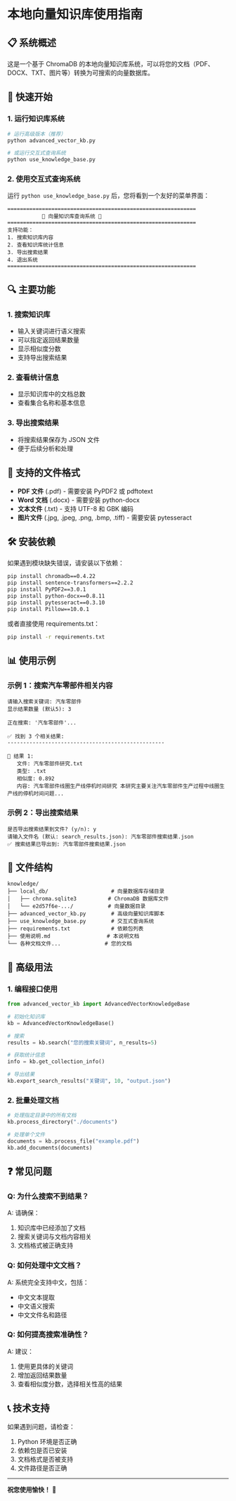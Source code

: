 # 本地向量知识库使用指南

## 📋 系统概述

这是一个基于 ChromaDB 的本地向量知识库系统，可以将您的文档（PDF、DOCX、TXT、图片等）转换为可搜索的向量数据库。

## 🚀 快速开始

### 1. 运行知识库系统

```bash
# 运行高级版本（推荐）
python advanced_vector_kb.py

# 或运行交互式查询系统
python use_knowledge_base.py
```

### 2. 使用交互式查询系统

运行 `python use_knowledge_base.py` 后，您将看到一个友好的菜单界面：

```
============================================================
           🧠 向量知识库查询系统 🧠
============================================================
支持功能：
1. 搜索知识库内容
2. 查看知识库统计信息
3. 导出搜索结果
4. 退出系统
============================================================
```

## 🔍 主要功能

### 1. 搜索知识库
- 输入关键词进行语义搜索
- 可以指定返回结果数量
- 显示相似度分数
- 支持导出搜索结果

### 2. 查看统计信息
- 显示知识库中的文档总数
- 查看集合名称和基本信息

### 3. 导出搜索结果
- 将搜索结果保存为 JSON 文件
- 便于后续分析和处理

## 📁 支持的文件格式

- **PDF 文件** (.pdf) - 需要安装 PyPDF2 或 pdftotext
- **Word 文档** (.docx) - 需要安装 python-docx
- **文本文件** (.txt) - 支持 UTF-8 和 GBK 编码
- **图片文件** (.jpg, .jpeg, .png, .bmp, .tiff) - 需要安装 pytesseract

## 🛠️ 安装依赖

如果遇到模块缺失错误，请安装以下依赖：

```bash
pip install chromadb==0.4.22
pip install sentence-transformers==2.2.2
pip install PyPDF2==3.0.1
pip install python-docx==0.8.11
pip install pytesseract==0.3.10
pip install Pillow==10.0.1
```

或者直接使用 requirements.txt：

```bash
pip install -r requirements.txt
```

## 📊 使用示例

### 示例 1：搜索汽车零部件相关内容

```
请输入搜索关键词: 汽车零部件
显示结果数量 (默认5): 3

正在搜索: '汽车零部件'...

✅ 找到 3 个相关结果:
--------------------------------------------------

📄 结果 1:
   文件: 汽车零部件研究.txt
   类型: .txt
   相似度: 0.892
   内容: 汽车零部件线圈生产线停机时间研究 本研究主要关注汽车零部件生产过程中线圈生产线的停机时间问题...
```

### 示例 2：导出搜索结果

```
是否导出搜索结果到文件? (y/n): y
请输入文件名 (默认: search_results.json): 汽车零部件搜索结果.json
✅ 搜索结果已导出到: 汽车零部件搜索结果.json
```

## 📂 文件结构

```
knowledge/
├── local_db/                    # 向量数据库存储目录
│   ├── chroma.sqlite3          # ChromaDB 数据库文件
│   └── e2d57f6e-.../           # 向量数据目录
├── advanced_vector_kb.py        # 高级向量知识库脚本
├── use_knowledge_base.py        # 交互式查询系统
├── requirements.txt             # 依赖包列表
├── 使用说明.md                  # 本说明文档
└── 各种文档文件...              # 您的文档
```

## 🔧 高级用法

### 1. 编程接口使用

```python
from advanced_vector_kb import AdvancedVectorKnowledgeBase

# 初始化知识库
kb = AdvancedVectorKnowledgeBase()

# 搜索
results = kb.search("您的搜索关键词", n_results=5)

# 获取统计信息
info = kb.get_collection_info()

# 导出结果
kb.export_search_results("关键词", 10, "output.json")
```

### 2. 批量处理文档

```python
# 处理指定目录中的所有文档
kb.process_directory("./documents")

# 处理单个文件
documents = kb.process_file("example.pdf")
kb.add_documents(documents)
```

## ❓ 常见问题

### Q: 为什么搜索不到结果？
A: 请确保：
1. 知识库中已经添加了文档
2. 搜索关键词与文档内容相关
3. 文档格式被正确支持

### Q: 如何处理中文文档？
A: 系统完全支持中文，包括：
- 中文文本提取
- 中文语义搜索
- 中文文件名和路径

### Q: 如何提高搜索准确性？
A: 建议：
1. 使用更具体的关键词
2. 增加返回结果数量
3. 查看相似度分数，选择相关性高的结果

## 📞 技术支持

如果遇到问题，请检查：
1. Python 环境是否正确
2. 依赖包是否已安装
3. 文档格式是否被支持
4. 文件路径是否正确

---

**祝您使用愉快！** 🎉
